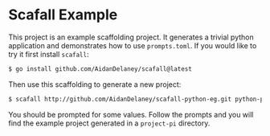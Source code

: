 # Scafall Example

This project is an example scaffolding project.  It generates a trivial python application and demonstrates how to use `prompts.toml`.  If you would like to try it first install `scafall`:

```bash
$ go install github.com/AidanDelaney/scafall@latest
```

Then use this scaffolding to generate a new project:

```bash
$ scafall http://github.com/AidanDelaney/scafall-python-eg.git python-pi
```

You should be prompted for some values.  Follow the prompts and you will find the example project generated in a `project-pi` directory.